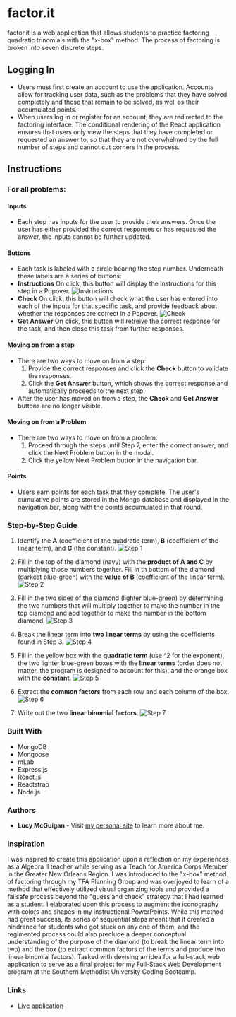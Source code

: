 # factor.it
factor.it is a web application that allows students to practice factoring quadratic trinomials with the "x-box" method. The process of factoring is broken into seven discrete steps. 

## Logging In
- Users must first create an account to use the application. Accounts allow for tracking user data, such as the problems that they have solved completely and those that remain to be solved, as well as their accumulated points.
- When users log in or register for an account, they are redirected to the factoring interface. The conditional rendering of the React application ensures that users only view the steps that they have completed or requested an answer to, so that they are not overwhelmed by the full number of steps and cannot cut corners in the process. 

## Instructions

### For all problems:

#### Inputs
- Each step has inputs for the user to provide their answers. Once the user has either provided the correct responses or has requested the answer, the inputs cannot be further updated. 

#### Buttons
- Each task is labeled with a circle bearing the step number. Underneath these labels are a series of buttons:
- **Instructions** On click, this button will display the instructions for this step in a Popover. 
![Instructions](./readmeImages/instructions.png?raw=true "Instructions Button")
- **Check** On click, this button will check what the user has entered into each of the inputs for that specific task, and provide feedback about whether the responses are correct in a Popover.
![Check](./readmeImages/checkfeedback.png?raw=true "Check Button")
- **Get Answer** On click, this button will retreive the correct response for the task, and then close this task from further responses. 

#### Moving on from a step
- There are two ways to move on from a step:
    1. Provide the correct responses and click the **Check** button to validate the responses.
    2. Click the **Get Answer** button, which shows the correct response and automatically proceeds to the next step.
- After the user has moved on from a step, the **Check** and **Get Answer** buttons are no longer visible. 

#### Moving on from a Problem
- There are two ways to move on from a problem:
    1. Proceed through the steps until Step 7, enter the correct answer, and click the Next Problem button in the modal.
    2. Click the yellow Next Problem button in the navigation bar. 

#### Points
- Users earn points for each task that they complete. The user's cumulative points are stored in the Mongo database and displayed in the navigation bar, along with the points accumulated in that round.

### Step-by-Step Guide


1. Identify the **A** (coefficient of the quadratic term), **B** (coefficient of the linear term), and **C** (the constant). 
![Step 1](./readmeImages/step1.png?raw=true "Step 1")


2. Fill in the top of the diamond (navy) with the **product of A and C** by multiplying those numbers together. Fill in th bottom of the diamond (darkest blue-green) with the **value of B** (coefficient of the linear term).
![Step 2](./readmeImages/step2.png?raw=true "Step 2")


3. Fill in the two sides of the diamond (lighter blue-green) by determining the two numbers that will multiply together to make the number in the top diamond and add together to make the number in the bottom diamond.
![Step 3](./readmeImages/step3.png?raw=true "Step 3")


4. Break the linear term into **two linear terms** by using the coefficients found in Step 3.
![Step 4](./readmeImages/step4.png?raw=true "Step 4")


5. Fill in the yellow box with the **quadratic term** (use ^2 for the exponent), the two lighter blue-green boxes with the **linear terms** (order does not matter, the program is designed to account for this), and the orange box with the **constant**.
![Step 5](./readmeImages/step5.png?raw=true "Step 5")


6. Extract the **common factors** from each row and each column of the box.
![Step 6](./readmeImages/step6.png?raw=true "Step 6")


7. Write out the two **linear binomial factors**. 
![Step 7](./readmeImages/step7.png?raw=true "Step 7")


### Built With
- MongoDB
- Mongoose
- mLab
- Express.js
- React.js
- Reactstrap
- Node.js

### Authors
- **Lucy McGuigan** - Visit [my personal site](http://www.lucymcguigan.com) to learn more about me. 

### Inspiration
I was inspired to create this application upon a reflection on my experiences as a Algebra II teacher while serving as a Teach for America Corps Member in the Greater New Orleans Region. I was introduced to the "x-box" method of factoring through my TFA Planning Group and was overjoyed to learn of a method that effectively utilized visual organizing tools and provided a failsafe process beyond the "guess and check" strategy that I had learned as a student. I elaborated upon this process to augment the iconography with colors and shapes in my instructional PowerPoints. While this method had great success, its series of sequential steps meant that it created a hindrance for students who got stuck on any one of them, and the regimented process could also preclude a deeper conceptual understanding of the purpose of the diamond (to break the linear term into two) and the box (to extract common factors of the terms and produce two linear binomial factors). Tasked with devising an idea for a full-stack web application to serve as a final project for my Full-Stack Web Development program at the Southern Methodist University Coding Bootcamp. 

### Links
- [Live application](https://aqueous-ocean-61869.herokuapp.com/)